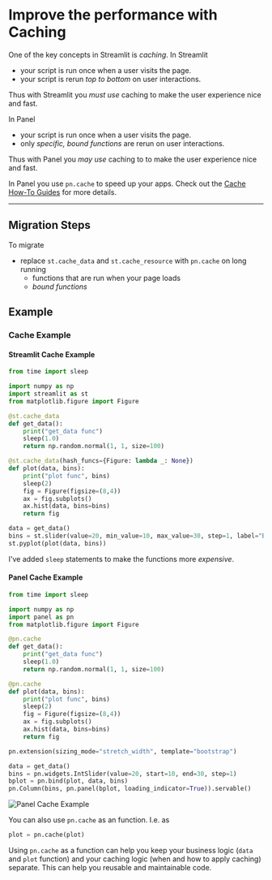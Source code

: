 # Improve the performance with Caching

One of the key concepts in Streamlit is *caching*. In Streamlit

- your script is run once when a user visits the page.
- your script is rerun *top to bottom* on user interactions.

Thus with Streamlit you *must use* caching to make the user experience nice and fast.

In Panel

- your script is run once when a user visits the page.
- only *specific, bound functions* are rerun on user interactions.

Thus with Panel you *may use* caching to to make the user experience nice and fast.

In Panel you use `pn.cache` to speed up your apps. Check out the [Cache How-To Guides](../caching/index.md) for more details.

---

## Migration Steps

To migrate

- replace `st.cache_data` and `st.cache_resource` with `pn.cache` on long running
  - functions that are run when your page loads
  - *bound functions*

## Example

### Cache Example

#### Streamlit Cache Example

```python
from time import sleep

import numpy as np
import streamlit as st
from matplotlib.figure import Figure

@st.cache_data
def get_data():
    print("get_data func")
    sleep(1.0)
    return np.random.normal(1, 1, size=100)

@st.cache_data(hash_funcs={Figure: lambda _: None})
def plot(data, bins):
    print("plot func", bins)
    sleep(2)
    fig = Figure(figsize=(8,4))
    ax = fig.subplots()
    ax.hist(data, bins=bins)
    return fig

data = get_data()
bins = st.slider(value=20, min_value=10, max_value=30, step=1, label="Bins")
st.pyplot(plot(data, bins))
```

I've added `sleep` statements to make the functions more *expensive*.

#### Panel Cache Example

```python
from time import sleep

import numpy as np
import panel as pn
from matplotlib.figure import Figure

@pn.cache
def get_data():
    print("get_data func")
    sleep(1.0)
    return np.random.normal(1, 1, size=100)

@pn.cache
def plot(data, bins):
    print("plot func", bins)
    sleep(2)
    fig = Figure(figsize=(8,4))
    ax = fig.subplots()
    ax.hist(data, bins=bins)
    return fig

pn.extension(sizing_mode="stretch_width", template="bootstrap")

data = get_data()
bins = pn.widgets.IntSlider(value=20, start=10, end=30, step=1)
bplot = pn.bind(plot, data, bins)
pn.Column(bins, pn.panel(bplot, loading_indicator=True)).servable()
```

![Panel Cache Example](https://assets.holoviz.org/panel/gifs/panel_cache_example.gif)

You can also use `pn.cache` as an function. I.e. as

```python
plot = pn.cache(plot)
```

Using `pn.cache` as a function can help you keep your business logic
(`data` and `plot` function) and your caching logic (when and how to apply caching) separate. This
can help you reusable and maintainable code.
